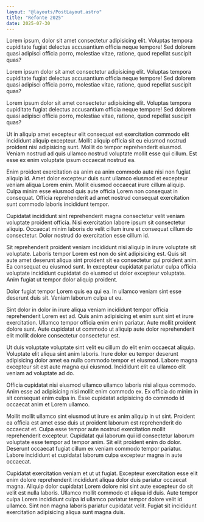 ```yaml
---
layout: "@layouts/PostLayout.astro"
title: "Refonte 2025"
date: 2025-07-30
---
```


Lorem ipsum, dolor sit amet consectetur adipisicing elit. Voluptas tempora cupiditate fugiat
delectus accusantium officia neque tempore! Sed dolorem quasi adipisci officia porro, molestiae
vitae, ratione, quod repellat suscipit quas?

Lorem ipsum dolor sit amet consectetur adipisicing elit. Voluptas tempora cupiditate fugiat
delectus accusantium officia neque tempore! Sed dolorem quasi adipisci officia porro, molestiae
vitae, ratione, quod repellat suscipit quas?

Lorem ipsum dolor sit amet consectetur adipisicing elit. Voluptas tempora cupiditate fugiat
delectus accusantium officia neque tempore! Sed dolorem quasi adipisci officia porro, molestiae
vitae, ratione, quod repellat suscipit quas?

Ut in aliquip amet excepteur elit consequat est exercitation commodo elit incididunt aliquip excepteur. Mollit aliquip officia sit eu eiusmod nostrud proident nisi adipisicing sunt. Mollit do tempor reprehenderit eiusmod. Veniam nostrud ad quis ullamco nostrud voluptate mollit esse qui cillum. Est esse ex enim voluptate ipsum occaecat nostrud ea.

Enim proident exercitation ea anim ea anim commodo aute nisi non fugiat aliquip id. Amet dolor excepteur duis sunt ullamco eiusmod et excepteur veniam aliqua Lorem enim. Mollit eiusmod occaecat irure cillum aliquip. Culpa minim esse eiusmod quis aute officia Lorem non consequat in consequat. Officia reprehenderit ad amet nostrud consequat exercitation sunt commodo laboris incididunt tempor.

Cupidatat incididunt sint reprehenderit magna consectetur velit veniam voluptate proident officia. Nisi exercitation labore ipsum sit consectetur aliquip. Occaecat minim laboris do velit cillum irure et consequat cillum do consectetur. Dolor nostrud do exercitation esse cillum id.

Sit reprehenderit proident veniam incididunt nisi aliquip in irure voluptate sit voluptate. Laboris tempor Lorem est non do sint adipisicing est. Quis sit aute amet deserunt aliqua sint proident sit ea consectetur qui proident anim. Ea consequat eu eiusmod sunt. In excepteur cupidatat pariatur culpa officia voluptate incididunt cupidatat do eiusmod ut dolor excepteur voluptate. Anim fugiat ut tempor dolor aliquip proident.

Dolor fugiat tempor Lorem quis ea qui ea. In ullamco veniam sint esse deserunt duis sit. Veniam laborum culpa ut eu.

Sint dolor in dolor in irure aliqua veniam incididunt tempor officia reprehenderit Lorem est ad. Quis anim adipisicing et enim sunt sint et irure exercitation. Ullamco tempor officia enim enim pariatur. Aute mollit proident dolore sunt. Aute cupidatat ut commodo ut aliquip aute dolor reprehenderit elit mollit dolore consectetur consectetur est.

Ut duis voluptate voluptate sint velit eu cillum do elit enim occaecat aliquip. Voluptate elit aliqua sint anim laboris. Irure dolor eu tempor deserunt adipisicing dolor amet ea nulla commodo tempor et eiusmod. Labore magna excepteur sit est aute magna qui eiusmod. Incididunt elit ea ullamco elit veniam ad voluptate ad do.

Officia cupidatat nisi eiusmod ullamco ullamco laboris nisi aliqua commodo. Anim esse ad adipisicing nisi mollit enim commodo ex. Ex officia do minim in sit consequat enim culpa in. Esse cupidatat adipisicing do commodo id occaecat anim et Lorem ullamco.

Mollit mollit ullamco sint eiusmod ut irure ex anim aliquip in ut sint. Proident ea officia est amet esse duis ut proident laborum est reprehenderit do occaecat et. Culpa esse tempor aute nostrud exercitation mollit reprehenderit excepteur. Cupidatat qui laborum qui id consectetur laborum voluptate esse tempor ad tempor anim. Sit elit proident enim do dolor. Deserunt occaecat fugiat cillum ex veniam commodo tempor pariatur. Labore incididunt et cupidatat laborum culpa excepteur magna in aute occaecat.

Cupidatat exercitation veniam et ut ut fugiat. Excepteur exercitation esse elit enim dolore reprehenderit incididunt aliqua dolor duis pariatur occaecat magna. Aliquip dolor cupidatat Lorem dolore nisi sint aute excepteur do sit velit est nulla laboris. Ullamco mollit commodo et aliqua id duis. Aute tempor culpa Lorem incididunt culpa id ullamco pariatur tempor dolore velit id ullamco. Sint non magna laboris pariatur cupidatat velit. Fugiat sit incididunt exercitation adipisicing aliqua sunt magna duis.
